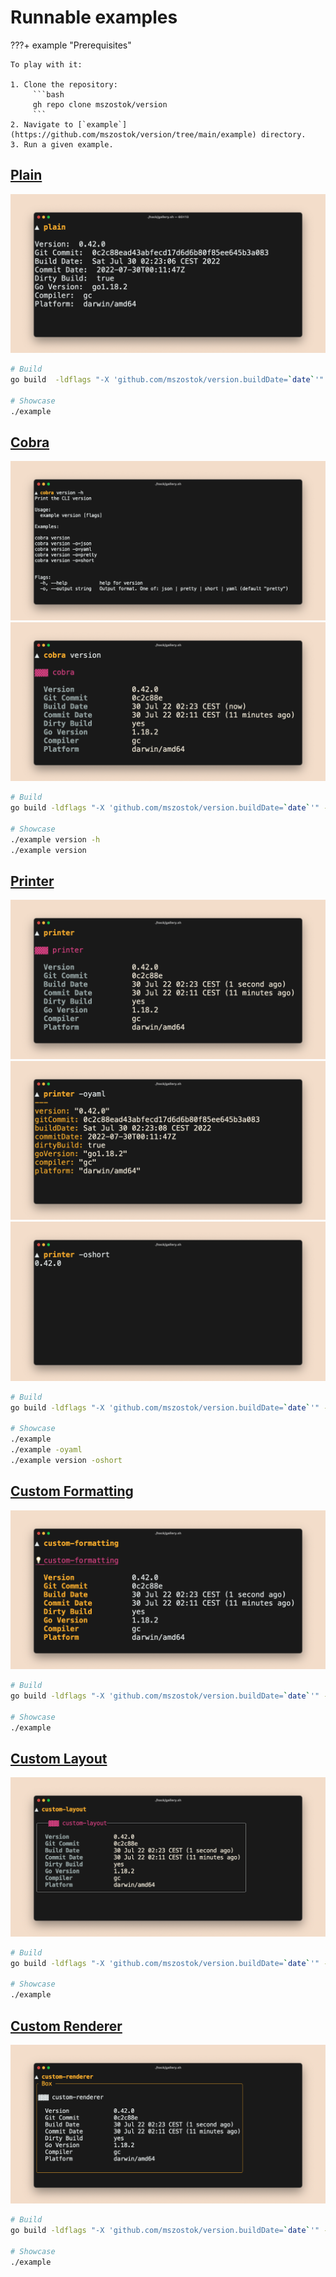 # Runnable examples

???+ example "Prerequisites"

    To play with it:

    1. Clone the repository:
    	 ```bash
    	 gh repo clone mszostok/version
    	 ```
    2. Navigate to [`example`](https://github.com/mszostok/version/tree/main/example) directory.
    3. Run a given example.



## [Plain](https://github.com/mszostok/version/tree/main/example/plain/main.go)

![](assets/examples/screen-plain-.png)

```bash
# Build
go build  -ldflags "-X 'github.com/mszostok/version.buildDate=`date`'" -o example ./plain

# Showcase
./example
```

## [Cobra](https://github.com/mszostok/version/tree/main/example/cobra/main.go)

![](assets/examples/screen-cobra-version_-h.png)
![](assets/examples/screen-cobra-version.png)


```bash
# Build
go build -ldflags "-X 'github.com/mszostok/version.buildDate=`date`'" -o example ./cobra

# Showcase
./example version -h
./example version
```

## [Printer](https://github.com/mszostok/version/tree/main/example/printer/main.go)

![](assets/examples/screen-printer-.png)
![](assets/examples/screen-printer--oyaml.png)
![](assets/examples/screen-printer--oshort.png)

```bash
# Build
go build -ldflags "-X 'github.com/mszostok/version.buildDate=`date`'" -o example ./printer

# Showcase
./example
./example -oyaml
./example version -oshort
```

## [Custom Formatting](https://github.com/mszostok/version/tree/main/example/custom-formatting/main.go)

![](assets/examples/screen-custom-formatting-.png)

```bash
# Build
go build -ldflags "-X 'github.com/mszostok/version.buildDate=`date`'" -o example ./custom-formatting

# Showcase
./example
```

## [Custom Layout](https://github.com/mszostok/version/tree/main/example/custom-layout/main.go)

![](assets/examples/screen-custom-layout-.png)

```bash
# Build
go build -ldflags "-X 'github.com/mszostok/version.buildDate=`date`'" -o example ./custom-layout

# Showcase
./example
```

## [Custom Renderer](https://github.com/mszostok/version/tree/main/example/custom-renderer/main.go)

![](assets/examples/screen-custom-renderer-.png)

```bash
# Build
go build -ldflags "-X 'github.com/mszostok/version.buildDate=`date`'" -o example ./custom-renderer

# Showcase
./example
```
